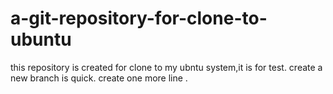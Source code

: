 # a-git-repository-for-clone-to-ubuntu
this repository is created for clone to my ubntu system,it is for test.
create a new branch is quick.
create one more line .
